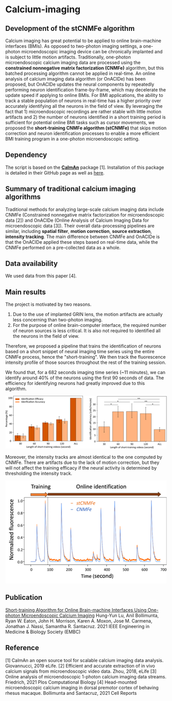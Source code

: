 # Calcium-imaging

## Development of the stCNMFe algorithm
Calcium imaging has great potential to be applied to online brain-machine interfaces (BMIs). As opposed to two-photon imaging settings, a one-photon microendoscopic imaging device can be chronically implanted and is subject to little motion artifacts. Traditionally, one-photon microendoscopic calcium imaging data are processed using the **constrained nonnegative matrix factorization (CNMFe)** algorithm, but this batched processing algorithm cannot be applied in real-time. An online analysis of calcium imaging data algorithm (or OnACIDe) has been proposed, but OnACIDe updates the neural components by repeatedly performing neuron identification frame-by-frame, which may decelerate the update speed if applying to online BMIs. For BMI applications, the ability to track a stable population of neurons in real-time has a higher priority over accurately identifying all the neurons in the field of view. By leveraging the fact that 1) microendoscopic recordings are rather stable with little motion artifacts and 2) the number of neurons identified in a short training period is sufficient for potential online BMI tasks such as cursor movements, we proposed the **short-training CNMFe algorithm (stCNMFe)** that skips motion correction and neuron identification processes to enable a more efficient BMI training program in a one-photon microendoscopic setting.

## Dependency
The script is based on the [**CaImAn**](https://github.com/flatironinstitute/CaImAn) package [1]. Installation of this package is detailed in their GitHub page as well as [here](https://github.com/flatironinstitute/CaImAn/blob/main/docs/source/Installation.rst).

## Summary of traditional calcium imaging algorithms
Traditional methods for analyzing large-scale calcium imaging data include CNMFe (Constrained nonnegative matrix factorization for microendoscopic data [2]) and OnACIDe (Online Analysis of Calcium Imaging Data for microendoscopic data [3]). Their overall data-processing pipelines are similar, including **spatial filter**, **motion correction**, **source extraction**, **intensity tracking**. The main difference between CNMFe and OnACIDe is that the OnACIDe applied these steps based on real-time data, while the CNMFe performed on a pre-collected data as a whole.

## Data availability
We used data from this paper [4].

## Main results
The project is motivated by two reasons.
1. Due to the use of implanted GRIN lens, the motion artifacts are actually less concerning than two-photon imaging.
2. For the purpose of online brain-computer interface, the required number of neuron sources is less critical. It is also not required to identified all the neurons in the field of view.

Therefore, we proposed a pipeline that trains the identification of neurons based on a short snippet of neural imaging time series using the entire CNMFe process, hence the "short-training". We then track the fluorescence intensity profile of those sources throughout the rest of the training session.

We found that, for a 682 seconds imaging time series (~11 minutes), we can identify around 40% of the neurons using the first 90 seconds of data. The efficiency for identifying neurons had greatly improved due to this algorithm.

![efficiency](./img/Efficiency.png)

Moreover, the intensity tracks are almost identical to the one computed by CNMFe. There are artifacts due to the lack of motion correction, but they will not affect the training efficacy if the neural activity is determined by thresholding the intensity track.

![trace](./img/Trace.png)


## Publication
[Short-training Algorithm for Online Brain-machine Interfaces Using One-photon Microendoscopic Calcium Imaging](https://ieeexplore.ieee.org/document/9629838)
Hung-Yun Lu, Anil Bollimunta, Ryan W. Eaton, John H. Morrison, Karen A. Moxon, Jose M. Carmena, Jonathan J. Nassi, Samantha R. Santacruz. 2021 IEEE Engineering in Medicine & Biology Society (EMBC)

## Reference
[1] CaImAn an open source tool for scalable calcium imaging data analysis. Giovannucci, 2019 eLife.
[2] Efficient and accurate extraction of in vivo calcium signals from microendoscopic video data. Zhou, 2018, eLife
[3] Online analysis of microendoscopic 1-photon calcium imaging data streams. Friedrich, 2021 Plos Computational Biology
[4] Head-mounted microendoscopic calcium imaging in dorsal premotor cortex of behaving rhesus macaque. Bollimunta and Santacruz, 2021 Cell Reports
